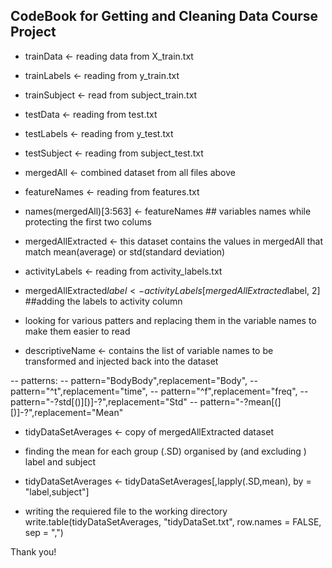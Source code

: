## CodeBook for Getting and Cleaning Data Course Project


- trainData <- reading data from X_train.txt
- trainLabels <- reading from y_train.txt
- trainSubject <- read from subject_train.txt

- testData <- reading from test.txt
- testLabels <- reading from y_test.txt  
- testSubject <- reading from subject_test.txt

- mergedAll <- combined dataset from all files above


- featureNames <- reading from features.txt
- names(mergedAll)[3:563] <- featureNames ## variables names while protecting the first two colums 

- mergedAllExtracted <- this dataset contains the values in mergedAll that match mean(average) or std(standard deviation)

- activityLabels <- reading from activity_labels.txt

- mergedAllExtracted$label <- activityLabels[mergedAllExtracted$label, 2] ##adding the labels to activity column

- looking for various patters and replacing them in the variable names to make them easier to read

- descriptiveName  <- contains the list of variable names to be transformed and injected back into the dataset

-- patterns:
-- pattern="BodyBody",replacement="Body", 
-- pattern="^t",replacement="time", 
-- pattern="^f",replacement="freq", 
-- pattern="-?std[()][)]-?",replacement="Std"
-- pattern="-?mean[(][)]-?",replacement="Mean"


- tidyDataSetAverages <- copy of mergedAllExtracted dataset
- finding the mean for each group (.SD) organised by (and excluding ) label and subject
- tidyDataSetAverages <- tidyDataSetAverages[,lapply(.SD,mean), by = "label,subject"] 

- writing the requiered file to the working directory
write.table(tidyDataSetAverages, "tidyDataSet.txt", row.names = FALSE, sep = ",")

Thank you!
